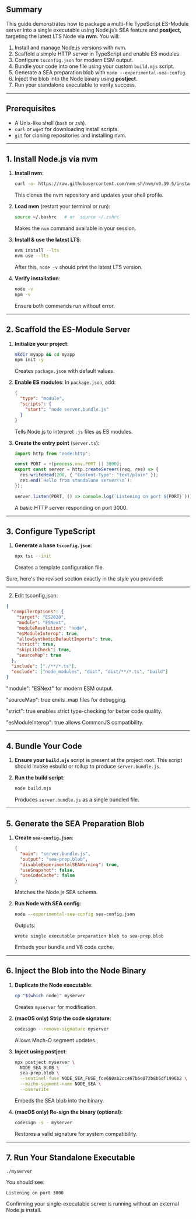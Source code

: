 ## Summary

This guide demonstrates how to package a multi-file TypeScript ES-Module server into a single executable using Node.js’s SEA feature and **postject**, targeting the latest LTS Node via **nvm**. You will:

1. Install and manage Node.js versions with nvm.
2. Scaffold a simple HTTP server in TypeScript and enable ES modules.
3. Configure `tsconfig.json` for modern ESM output.
4. Bundle your code into one file using your custom `build.mjs` script.
5. Generate a SEA preparation blob with `node --experimental-sea-config`.
6. Inject the blob into the Node binary using **postject**.
7. Run your standalone executable to verify success.

---

## Prerequisites

- A Unix-like shell (`bash` or `zsh`).
- `curl` or `wget` for downloading install scripts.
- `git` for cloning repositories and installing nvm.

---

## 1. Install Node.js via nvm

1. **Install nvm**:

   ```bash
   curl -o- https://raw.githubusercontent.com/nvm-sh/nvm/v0.39.5/install.sh | bash
   ```

   This clones the nvm repository and updates your shell profile.

2. **Load nvm** (restart your terminal or run):

   ```bash
   source ~/.bashrc   # or `source ~/.zshrc`
   ```

   Makes the `nvm` command available in your session.

3. **Install & use the latest LTS**:

   ```bash
   nvm install --lts
   nvm use --lts
   ```

   After this, `node -v` should print the latest LTS version.

4. **Verify installation**:
   ```bash
   node -v
   npm -v
   ```
   Ensure both commands run without error.

---

## 2. Scaffold the ES-Module Server

1. **Initialize your project**:

   ```bash
   mkdir myapp && cd myapp
   npm init -y
   ```

   Creates `package.json` with default values.

2. **Enable ES modules**:
   In `package.json`, add:

   ```json
   {
     "type": "module",
     "scripts": {
       "start": "node server.bundle.js"
     }
   }
   ```

   Tells Node.js to interpret `.js` files as ES modules.

3. **Create the entry point** (`server.ts`):

   ```typescript
   import http from "node:http";

   const PORT = +(process.env.PORT || 3000);
   export const server = http.createServer((req, res) => {
     res.writeHead(200, { "Content-Type": "text/plain" });
     res.end(`Hello from standalone server!\n`);
   });

   server.listen(PORT, () => console.log(`Listening on port ${PORT}`));
   ```

   A basic HTTP server responding on port 3000.

---

## 3. Configure TypeScript

1. **Generate a base `tsconfig.json`**:

   ```bash
   npx tsc --init
   ```

   Creates a template configuration file.

Sure, here's the revised section exactly in the style you provided:


---

2. Edit tsconfig.json:
```json
{
  "compilerOptions": {
    "target": "ES2020",
    "module": "ESNext",
    "moduleResolution": "node",
    "esModuleInterop": true,
    "allowSyntheticDefaultImports": true,
    "strict": true,
    "skipLibCheck": true,
    "sourceMap": true
  },
  "include": ["./**/*.ts"],
  "exclude": ["node_modules", "dist", "dist/**/*.ts", "build"]
}
```
"module": "ESNext" for modern ESM output.

"sourceMap": true emits .map files for debugging.

"strict": true enables strict type-checking for better code quality.

"esModuleInterop": true allows CommonJS compatibility.

---

## 4. Bundle Your Code

1. **Ensure your `build.mjs`** script is present at the project root. This script should invoke esbuild or rollup to produce `server.bundle.js`.

2. **Run the build script**:
   ```bash
   node build.mjs
   ```
   Produces `server.bundle.js` as a single bundled file.

---

## 5. Generate the SEA Preparation Blob

1. **Create `sea-config.json`**:

   ```json
   {
     "main": "server.bundle.js",
     "output": "sea-prep.blob",
     "disableExperimentalSEAWarning": true,
     "useSnapshot": false,
     "useCodeCache": false
   }
   ```

   Matches the Node.js SEA schema.

2. **Run Node with SEA config**:
   ```bash
   node --experimental-sea-config sea-config.json
   ```
   Outputs:
   ```text
   Wrote single executable preparation blob to sea-prep.blob
   ```
   Embeds your bundle and V8 code cache.

---

## 6. Inject the Blob into the Node Binary

1. **Duplicate the Node executable**:

   ```bash
   cp "$(which node)" myserver
   ```

   Creates `myserver` for modification.

2. **(macOS only) Strip the code signature**:

   ```bash
   codesign --remove-signature myserver
   ```

   Allows Mach-O segment updates.

3. **Inject using postject**:

   ```bash
   npx postject myserver \
     NODE_SEA_BLOB \
     sea-prep.blob \
     --sentinel-fuse NODE_SEA_FUSE_fce680ab2cc467b6e072b8b5df1996b2 \
     --macho-segment-name NODE_SEA \
     --overwrite
   ```

   Embeds the SEA blob into the binary.

4. **(macOS only) Re-sign the binary (optional)**:
   ```bash
   codesign -s - myserver
   ```
   Restores a valid signature for system compatibility.

---

## 7. Run Your Standalone Executable

```bash
./myserver
```

You should see:

```
Listening on port 3000
```

Confirming your single-executable server is running without an external Node.js install.
